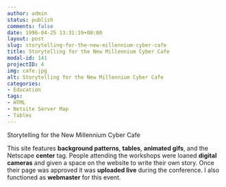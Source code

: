 ```yaml
---
author: admin
status: publish
comments: false
date: 1996-04-25 13:31:19+00:00
layout: post
slug: storytelling-for-the-new-millennium-cyber-cafe
title: Storytelling for the New Millennium Cyber Cafe
modal-id: 141
projectID: 4
img: cafe.jpg
alt: Storytelling for the New Millennium Cyber Cafe
categories:
- Education
tags:
- HTML
- Netsite Server Map
- Tables
---
```

Storytelling for the New Millennium Cyber Cafe

This site features **background patterns**, **tables**, **animated gifs**, and the Netscape **center** tag. People attending the workshops were loaned **digital cameras** and given a space on the website to write their own story. Once their page was approved it was **uploaded live** during the conference. I also functioned as **webmaster** for this event.
